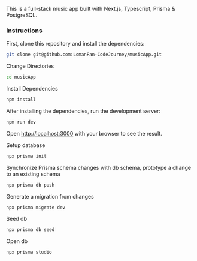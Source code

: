 This is a full-stack music app built with Next.js, Typescript, Prisma & PostgreSQL.

### Instructions

First, clone this repository and install the dependencies:

```bash
git clone git@github.com:LomanFan-CodeJourney/musicApp.git
```

Change Directories

```bash
cd musicApp
```

Install Dependencies

```bash
npm install
```

After installing the dependencies, run the development server:

```bash
npm run dev
```

Open [http://localhost:3000](http://localhost:3000) with your browser to see the result.

Setup database

```bash
npx prisma init
```

Synchronize Prisma schema changes with db schema, prototype a change to an existing schema

```bash
npx prisma db push
```

Generate a migration from changes

```bash
npx prisma migrate dev
```

Seed db

```bash
npx prisma db seed
```

Open db

```bash
npx prisma studio
```
